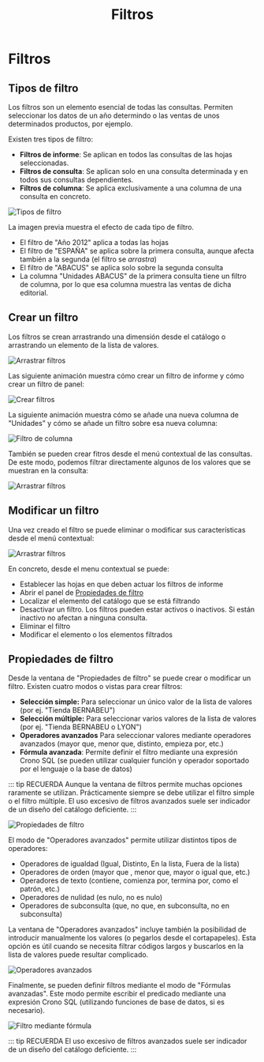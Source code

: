 ﻿---
title: Filtros
sidebarDepth: 2
position: 4
Autogenerated: true
---

# Filtros

## Tipos de filtro

Los filtros son un elemento esencial de todas las consultas. Permiten seleccionar los datos de un año determindo o las ventas de unos determinados productos, por ejemplo.

Existen tres tipos de filtro:

- **Filtros de informe**: Se aplican en todos las consultas de las hojas seleccionadas. 
- **Filtros de consulta**: Se aplican solo en una consulta determinada y en todos sus consultas dependientes.
- **Filtros de columna**: Se aplica exclusivamente a una columna de una consulta en concreto.


![Tipos de filtro](/images/analysis/filtros.png)

La imagen previa muestra el efecto de cada tipo de filtro. 

- El filtro de "Año 2012" aplica a todas las hojas
- El filtro de "ESPAÑA" se aplica sobre la primera consulta, aunque afecta también a la segunda (el filtro se *arrastra*)
- El filtro de "ABACUS" se aplica solo sobre la segunda consulta
- La columna "Unidades ABACUS" de la primera consulta tiene un filtro de columna, por lo que esa columna muestra las ventas de dicha editorial.


## Crear un filtro

Los filtros se crean arrastrando una dimensión desde el catálogo o arrastrando un elemento de la lista de valores.

![Arrastrar filtros](/images/analysis/crearfiltro.png)

Las siguiente animación muestra cómo crear un filtro de informe y cómo crear un filtro de panel:


![Crear filtros](/images/analysis/crearfiltros.gif)

La siguiente animación muestra cómo se añade una nueva columna de "Unidades" y cómo
se añade un filtro sobre esa nueva columna:

![Filtro de columna](/images/analysis/crearfiltrocolumna.gif)

También se pueden crear fitros desde el menú contextual de las consultas. 
De este modo, podemos filtrar directamente algunos de los valores que se muestran en la consulta:

![Arrastrar filtros](/images/analysis/FiltrarDesdeConsulta.png)

## Modificar un filtro

Una vez creado el filtro se puede eliminar o modificar sus características desde el menú contextual:

![Arrastrar filtros](/images/analysis/MenuContextualFiltro.png)

En concreto, desde el menu contextual se puede:

- Establecer las hojas en que deben actuar los filtros de informe
- Abrir el panel de [Propiedades de filtro](#propiedades-de-filtro)
- Localizar el elemento del catálogo que se está filtrando
- Desactivar un filtro. Los filtros pueden estar activos o inactivos. Si están inactivo no afectan a ninguna consulta.
- Eliminar el filtro
- Modificar el elemento o los elementos filtrados


## Propiedades de filtro

Desde la ventana de "Propiedades de filtro" se puede crear o modificar un filtro. 
Existen cuatro modos o vistas para crear filtros:

- **Selección simple:** Para seleccionar un único valor de la lista de valores (por ej. "Tienda BERNABEU")
- **Selección múltiple:** Para seleccionar varios valores de la lista de valores (por ej. "Tienda BERNABEU o LYON")
- **Operadores avanzados** Para seleccionar valores mediante operadores avanzados (mayor que, menor que, distinto, empieza por, etc.)
- **Fórmula avanzada**: Permite definir el filtro mediante una expresión Crono SQL (se pueden utilizar cualquier función y operador soportado por el lenguaje o la base de datos)


::: tip RECUERDA
Aunque la ventana de filtros permite muchas opciones raramente se utilizan. Prácticamente siempre se debe utilizar el filtro simple o el filtro múltiple. El uso excesivo de filtros avanzados suele ser indicador de un diseño del catálogo deficiente.
:::



![Propiedades de filtro](/images/analysis/PropiedadesFiltro.png)

El modo de "Operadores avanzados" permite utilizar distintos tipos de operadores:

- Operadores de igualdad (Igual, Distinto, En la lista, Fuera de la lista)
- Operadores de orden (mayor que , menor que, mayor o igual que, etc.)
- Operadores de texto (contiene, comienza por, termina por, como el patrón, etc.)
- Operadores de nulidad (es nulo, no es nulo)
- Operadores de subconsulta (que, no que, en subconsulta, no en subconsulta)

La ventana de "Operadores avanzados" incluye también la posibilidad de introducir manualmente
los valores (o pegarlos desde el cortapapeles). Esta opción es útil cuando se necesita filtrar 
códigos largos y buscarlos en la lista de valores puede resultar complicado.

![Operadores avanzados](/images/analysis/OperadoresAvanzados.png)

Finalmente, se pueden definir filtros mediante el modo de "Fórmulas avanzadas". Este modo permite escribir 
el predicado mediante una expresión Crono SQL (utilizando funciones de base de datos, si es necesario).

![Filtro mediante fórmula](/images/analysis/FormulaAvanzada.png)

::: tip RECUERDA
El uso excesivo de filtros avanzados suele ser indicador de un diseño del catálogo deficiente.
:::
